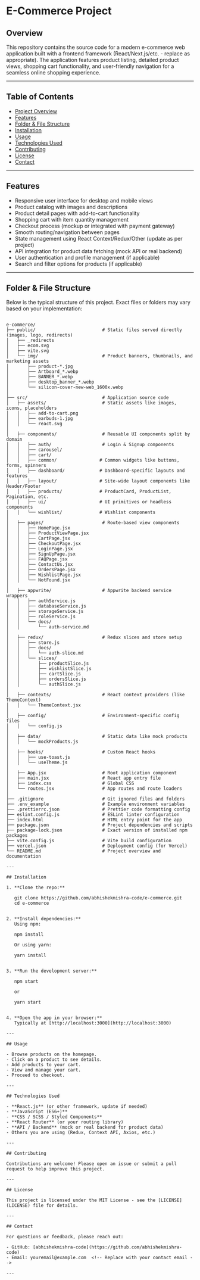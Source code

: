 # E-Commerce Project

## Overview

This repository contains the source code for a modern e-commerce web application built with a frontend framework (React/Next.js/etc. - replace as appropriate). The application features product listing, detailed product views, shopping cart functionality, and user-friendly navigation for a seamless online shopping experience.

---

## Table of Contents

- [Project Overview](#overview)
- [Features](#features)
- [Folder & File Structure](#folder--file-structure)
- [Installation](#installation)
- [Usage](#usage)
- [Technologies Used](#technologies-used)
- [Contributing](#contributing)
- [License](#license)
- [Contact](#contact)

---

## Features

- Responsive user interface for desktop and mobile views
- Product catalog with images and descriptions
- Product detail pages with add-to-cart functionality
- Shopping cart with item quantity management
- Checkout process (mockup or integrated with payment gateway)
- Smooth routing/navigation between pages
- State management using React Context/Redux/Other (update as per project)
- API integration for product data fetching (mock API or real backend)
- User authentication and profile management (if applicable)
- Search and filter options for products (if applicable)

---

## Folder & File Structure

Below is the typical structure of this project. Exact files or folders may vary based on your implementation:

```plaintext

e-commerce/
├── public/                         # Static files served directly (images, logo, redirects)
│   ├── _redirects
│   ├── ecom.svg
│   ├── vite.svg
│   └── img/                        # Product banners, thumbnails, and marketing assets
│       ├── product-*.jpg
│       ├── Artboard_*.webp
│       ├── BANNER_*.webp
│       ├── desktop_banner_*.webp
│       └── silicon-cover-new-web_1600x.webp
│
├── src/                            # Application source code
│   ├── assets/                     # Static assets like images, icons, placeholders
│   │   ├── add-to-cart.png
│   │   ├── earbuds-1.jpg
│   │   └── react.svg
│
│   ├── components/                 # Reusable UI components split by domain
│   │   ├── auth/                   # Login & Signup components
│   │   ├── carousel/
│   │   ├── cart/
│   │   ├── common/                # Common widgets like buttons, forms, spinners
│   │   ├── dashboard/             # Dashboard-specific layouts and features
│   │   ├── layout/                # Site-wide layout components like Header/Footer
│   │   ├── products/              # ProductCard, ProductList, Pagination, etc.
│   │   ├── ui/                    # UI primitives or headless components
│   │   └── wishlist/              # Wishlist components
│
│   ├── pages/                      # Route-based view components
│   │   ├── HomePage.jsx
│   │   ├── ProductViewPage.jsx
│   │   ├── CartPage.jsx
│   │   ├── CheckoutPage.jsx
│   │   ├── LoginPage.jsx
│   │   ├── SignUpPage.jsx
│   │   ├── FAQPage.jsx
│   │   ├── ContactUs.jsx
│   │   ├── OrdersPage.jsx
│   │   ├── WishlistPage.jsx
│   │   └── NotFound.jsx
│
│   ├── appwrite/                   # Appwrite backend service wrappers
│   │   ├── authService.js
│   │   ├── databaseService.js
│   │   ├── storageService.js
│   │   ├── roleService.js
│   │   └── docs/
│   │       └── auth-service.md
│
│   ├── redux/                      # Redux slices and store setup
│   │   ├── store.js
│   │   ├── docs/
│   │   │   └── auth-slice.md
│   │   └── slices/
│   │       ├── productSlice.js
│   │       ├── wishlistSlice.js
│   │       ├── cartSlice.js
│   │       ├── ordersSlice.js
│   │       └── authSlice.js
│
│   ├── contexts/                   # React context providers (like ThemeContext)
│   │   └── ThemeContext.jsx
│
│   ├── config/                     # Environment-specific config files
│   │   └── config.js
│
│   ├── data/                       # Static data like mock products
│   │   └── mockProducts.js
│
│   ├── hooks/                      # Custom React hooks
│   │   ├── use-toast.js
│   │   └── useTheme.js
│
│   ├── App.jsx                     # Root application component
│   ├── main.jsx                    # React app entry file
│   ├── index.css                   # Global CSS
│   └── routes.jsx                  # App routes and route loaders
│
├── .gitignore                      # Git ignored files and folders
├── .env_example                    # Example environment variables
├── .prettierrc.json                # Prettier code formatting config
├── eslint.config.js                # ESLint linter configuration
├── index.html                      # HTML entry point for the app
├── package.json                    # Project dependencies and scripts
├── package-lock.json               # Exact version of installed npm packages
├── vite.config.js                  # Vite build configuration
├── vercel.json                     # Deployment config (for Vercel)
└── README.md                       # Project overview and documentation

---

## Installation

1. **Clone the repo:**
   
   git clone https://github.com/abhishekmishra-code/e-commerce.git
   cd e-commerce
   

2. **Install dependencies:**
   Using npm:
   
   npm install
   
   Or using yarn:
   
   yarn install
   

3. **Run the development server:**
   
   npm start
   
   or 
   
   yarn start
   

4. **Open the app in your browser:**
   Typically at [http://localhost:3000](http://localhost:3000)

---

## Usage

- Browse products on the homepage.
- Click on a product to see details.
- Add products to your cart.
- View and manage your cart.
- Proceed to checkout.

---

## Technologies Used

- **React.js** (or other framework, update if needed)
- **JavaScript (ES6+)**
- **CSS / SCSS / Styled Components**
- **React Router** (or your routing library)
- **API / Backend** (mock or real backend for product data)
- Others you are using (Redux, Context API, Axios, etc.)

---

## Contributing

Contributions are welcome! Please open an issue or submit a pull request to help improve this project.

---

## License

This project is licensed under the MIT License - see the [LICENSE](LICENSE) file for details.

---

## Contact

For questions or feedback, please reach out:

- GitHub: [abhishekmishra-code](https://github.com/abhishekmishra-code)
- Email: youremail@example.com  <!-- Replace with your contact email -->

---
